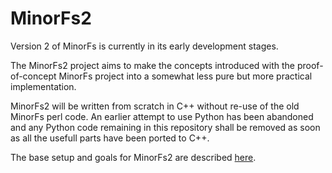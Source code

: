 MinorFs2
========

Version 2 of MinorFs is currently in its early development stages.  

The MinorFs2 project aims to make the concepts introduced with the proof-of-concept MinorFs 
project into a somewhat less pure but more practical implementation. 

MinorFs2 will be written from scratch in C++ without re-use of the old MinorFs perl code. 
An earlier attempt to use Python has been abandoned and any Python code remaining in this 
repository shall be removed as soon as all the usefull parts have been ported to C++.

The base setup and goals for MinorFs2 are described [here](http://minorfs.polacanthus.net/wiki/MinorFs2).

  
